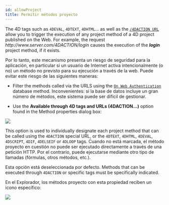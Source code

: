 ```yaml
---
id: allowProject
title: Permitir métodos proyecto
---
```


The 4D tags such as `4DEVAL`, `4DTEXT`, `4DHTML`... as well as the [`/4DACTION URL`](httpRequests.md#/4daction) allow you to trigger the execution of any project method of a 4D project published on the Web. For example, the request _http\://www\.server.com/4DACTION/login_ causes the execution of the _**login**_ project method, if it exists.

Por lo tanto, este mecanismo presenta un riesgo de seguridad para la aplicación, en particular si un usuario de Internet activa intencionalmente (o no) un método no previsto para su ejecución a través de la web. Puede evitar este riesgo de las siguientes maneras:

- Filter the methods called via the URLS using the [`On Web Authentication`](authentication.md#on-web-authentication) database method. Inconvenientes: si la base de datos incluye un gran número de métodos, este sistema puede ser difícil de gestionar.

- Use the **Available through 4D tags and URLs (4DACTION...)** option found in the Method properties dialog box:

![](../assets/en/WebServer/methodProperties.png)

This option is used to individually designate each project method that can be called using the `4DACTION` special URL, or the `4DTEXT`, `4DHTML`, `4DEVAL`, `4DSCRIPT`, `4DIF`, `4DELSEIF` or `4DLOOP` tags. Cuando no está marcada, el método proyecto en cuestión no puede ser ejecutado directamente a través de una petición HTTP. Por el contrario, puede ejecutarse mediante otro tipo de llamadas (fórmulas, otros métodos, etc.).

Esta opción está deseleccionada por defecto. Methods that can be executed through `4DACTION` or specific tags must be specifically indicated.

En el Explorador, los métodos proyecto con esta propiedad reciben un icono específico:

![](../assets/en/WebServer/methodIcon.png)
